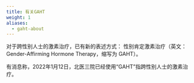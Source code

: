 ```yaml
---
title: 有关GAHT
weight: 1
aliases:
  - gaht-about
---
```


对于跨性别人士的激素治疗，已有新的表述方式：
性别肯定激素治疗（英文：Gender-Affirming Hormone Therapy，缩写为 GAHT）。

有消息称，2022年1月12日，北医三院已经使用“GAHT”指跨性别人士的激素治疗。
